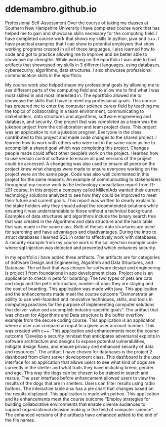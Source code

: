 # ddemambro.github.io
Professional Self-Assessment 
Over the course of taking my classes at Southern New Hampshire University I have completed course work that has helped me to gain and showcase skills necessary for the computing 
field. I have completed course work that shows my skills in python, java and c++. I have practical examples that I can show to potential employers that show working programs 
created in all of these languages. I also learned how to code and got to practice allowing me to improve and be better able to showcase my strengths. While working on the 
eportfolio I was able to find artifacts that showcased my skills in 3 different languages, using databases, cybersecurity, algorithms, data structures. I also showcase professional
communication skills in the eportfolio. 

My course work also helped shape my professional goals by allowing me to see different parts of the computing field and to allow me to find what I was most skilled in and most 
interested in. The eportfolio allowed me to showcase the skills that I have to meet my professional goals. This course has prepared me to enter the computer science career field by
teaching me the topics of collaborating in a team environment, communicating to stakeholders, data structures and algorithms, software engineering and database, and security. One 
project that was completed as a team was the jukebox project from the collaboration and team project class. This project was an application to run a jukebox program. Everyone in 
the class contributed to this project and made code changes to the shared project. I learned how to work with others who were not in the same room as me to accomplish a shared goal
which was completing this project. Changes people made could affect other people’s work on the project. I learned how to use version control software to ensure all past versions of
the project could be accessed. A changelog was also used to ensure all peers on the project knew what changes were made to ensure everyone working on the project were on the same 
page. Code was also well commented in this project for the same reasons. An example of communicating to stakeholders throughout my course work is the technology consultation report
from IT-201 course. In this project a company called MilleniAds wanted their current technology solutions analyzed to see how they could be improved to meet their future and 
current goals. This report was written to clearly explain to the stake holders why they should adopt the recommended solutions while ensuring it was understandable to those without
a technical background. Examples of data structures and algorithms include the binary search tree that was created in the Algorithms and data structure and the hash table that was 
made in the same class. Both of theses data structures are used for searching and have advantages and disadvantages. During the intro to struct databases I learned SQL in order to 
affectively work with databases. A security example from my course work is the sql injection example code where sql injection was detected and prevented which enhances security.

In my eportfolio I have added three artifacts. The artifacts are for categories of Software Design and Engineering, Algorithm and Data Structures, and Database. The artifact that 
was chosen for software design and engineering is project 1 from foundations in app development class. Project one is an application to check in pets for boarding. The two types of
pets are cats and dogs and the pet’s information, number of days they are staying and the cost of boarding. This application was made with java. This application and the 
enhancements made meet the course outcome “Demonstrate an ability to use well-founded and innovative techniques, skills, and tools in computing practices for the purpose of 
implementing computer solutions that deliver value and accomplish industry-specific goals”.  The artifact that was chosen for Algorithms and Data structure is the buffer 
overflow example from the secure coding course. This application is an application where a user can compare an input to a given user account number. This was created with c++. 
This application and enhancements meet the course outcome “Develop a security mindset that anticipates adversarial exploits in software architecture and designs to expose 
potential vulnerabilities, mitigate design flaws, and ensure privacy and enhanced security of data and resources”. The artifact I have chosen for databases is the project 2 
dashboard from client server development class. This dashboard is the user interface for an application that allows users to see what kind of dogs are currently in the shelter 
and what traits they have including breed, gender and age. This way the dogs can be chosen to be trained in search and rescue. The user interface before enhancement allowed 
users to view the results of the dogs that are in shelters. Users can filter results using radio buttons. The interactive table also has a pie chart that changes based on the 
results displayed. This application is made with python. This application and its enhancements meet the course outcome “Employ strategies for building collaborative environments
that enable diverse audiences to support organizational decision making in the field of computer science”. The enhanced versions of the artifacts have enhanced added to the end 
of the file names.
